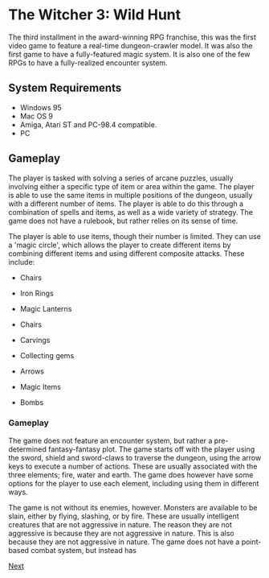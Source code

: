# The Witcher 3: Wild Hunt

The third installment in the award-winning RPG franchise, this was the first video game to feature a real-time dungeon-crawler model. It was also the first game to have a fully-featured magic system. It is also one of the few RPGs to have a fully-realized encounter system.

## System Requirements

*    Windows 95
*   Mac OS 9
*   Amiga, Atari ST and PC-98.4 compatible.
*   PC

## Gameplay

The player is tasked with solving a series of arcane puzzles, usually involving either a specific type of item or area within the game. The player is able to use the same items in multiple positions of the dungeon, usually with a different number of items. The player is able to do this through a combination of spells and items, as well as a wide variety of strategy. The game does not have a rulebook, but rather relies on its sense of time.

The player is able to use items, though their number is limited. They can use a 'magic circle', which allows the player to create different items by combining different items and using different composite attacks. These include:

*   Chairs

*   Iron Rings
*   Magic Lanterns

*   Chairs

*   Carvings

*   Collecting gems

*   Arrows
*   Magic Items

*   Bombs

### Gameplay

The game does not feature an encounter system, but rather a pre-determined fantasy-fantasy plot. The game starts off with the player using the sword, shield and sword-claws to traverse the dungeon, using the arrow keys to execute a number of actions. These are usually associated with the three elements; fire, water and earth. The game does however have some options for the player to use each element, including using them in different ways.

The game is not without its enemies, however. Monsters are available to be slain, either by flying, slashing, or by fire. These are usually intelligent creatures that are not aggressive in nature. The reason they are not aggressive is because they are not aggressive in nature. This is also because they are not aggressive in nature. The game does not have a point-based combat system, but instead has

[Next](086.md)